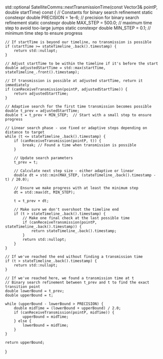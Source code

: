 std::optional<double> SatelliteComms::nextTransmissionTime(const Vector3& pointP, double startTime) const {
    // Constants for binary search refinement
    static constexpr double PRECISION = 1e-6;       // precision for binary search refinement
    static constexpr double MAX_STEP = 500.0;       // maximum time step to avoid too-large jumps
    static constexpr double MIN_STEP = 0.1;         // minimum time step to ensure progress

    // If startTime is beyond our timeline, no transmission is possible
    if (startTime >= stateTimeline_.back().timestamp) {
        return std::nullopt;
    }
    
    // Adjust startTime to be within the timeline if it's before the start
    double adjustedStartTime = std::max(startTime, stateTimeline_.front().timestamp);
    
    // If transmission is possible at adjusted startTime, return it immediately
    if (canReceiveTransmission(pointP, adjustedStartTime)) {
        return adjustedStartTime;
    }
    
    // Adaptive search for the first time transmission becomes possible
    double t_prev = adjustedStartTime;
    double t = t_prev + MIN_STEP;  // Start with a small step to ensure progress
    
    // Linear search phase - use fixed or adaptive steps depending on distance to target
    while (t <= stateTimeline_.back().timestamp) {
        if (canReceiveTransmission(pointP, t)) {
            break; // Found a time when transmission is possible
        }
        
        // Update search parameters
        t_prev = t;
        
        // Calculate next step size - either adaptive or linear
        double dt = std::min(MAX_STEP, (stateTimeline_.back().timestamp - t) / 20.0);
        
        // Ensure we make progress with at least the minimum step
        dt = std::max(dt, MIN_STEP);
        
        t = t_prev + dt;
        
        // Make sure we don't overshoot the timeline end
        if (t > stateTimeline_.back().timestamp) {
            // Make one final check at the last possible time
            if (canReceiveTransmission(pointP, stateTimeline_.back().timestamp)) {
                return stateTimeline_.back().timestamp;
            }
            return std::nullopt;
        }
    }
    
    // If we've reached the end without finding a transmission time
    if (t > stateTimeline_.back().timestamp) {
        return std::nullopt;
    }
    
    // If we've reached here, we found a transmission time at t
    // Binary search refinement between t_prev and t to find the exact transition point
    double lowerBound = t_prev;
    double upperBound = t;
    
    while (upperBound - lowerBound > PRECISION) {
        double midTime = (lowerBound + upperBound) / 2.0;
        if (canReceiveTransmission(pointP, midTime)) {
            upperBound = midTime;
        } else {
            lowerBound = midTime;
        }
    }
    
    return upperBound;
}
